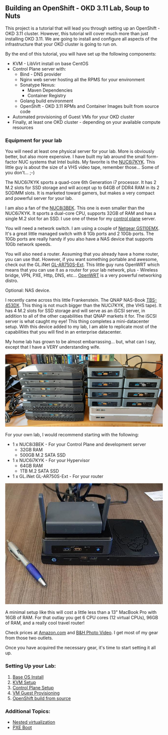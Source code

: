 ## Building an OpenShift - OKD 3.11 Lab, Soup to Nuts

This project is a tutorial that will lead you through setting up an OpenShift - OKD 3.11 cluster.  However, this tutorial will cover much more than just installing OKD 3.11.  We are going to install and configure all aspects of the infrastructure that your OKD cluster is going to run on.

By the end of this tutorial, you will have set up the following components:

* KVM - LibVirt install on base CentOS
* Control Plane server with:
    * Bind - DNS provider
    * Nginx web server hosting all the RPMS for your environment
    * Sonatype Nexus:
        * Maven Dependencies
        * Container Registry
     * Golang build environment
     * OpenShift - OKD 3.11 RPMs and Container Images built from source code
* Automated provisioning of Guest VMs for your OKD cluster
* Finally, at least one OKD cluster - depending on your available compute resources

### Equipment for your lab

You will need at least one physical server for your lab.  More is obviously better, but also more expensive.  I have built my lab around the small form-factor NUC systems that Intel builds.  My favorite is the [NUC6i7KYK](https://ark.intel.com/content/www/us/en/ark/products/89187/intel-nuc-kit-nuc6i7kyk.html).  This little guy is about the size of a VHS video tape, remember those...  Some of you don't... ;-)

The NUC6i7KYK sports a quad-core 6th Generation i7 processor.  It has 2 M.2 slots for SSD storage and will accept up to 64GB of DDR4 RAM in its 2 SODIMM slots.  It is marketed toward gamers, but makes a very compact and powerful server for your lab.

I am also a fan of the [NUC8i3BEK](https://ark.intel.com/content/www/us/en/ark/products/126149/intel-nuc-kit-nuc8i3bek.html).  This one is even smaller than the NUC6i7KYK.  It sports a dual-core CPU, supports 32GB of RAM and has a single M.2 slot for an SSD.  I use one of these for my [control plane](Control_Plane/README.md) server.

You will need a network switch.  I am using a couple of [Netgear GS110EMX](https://www.netgear.com/support/product/GS110EMX.aspx).  It's a great little managed switch with 8 1Gb ports and 2 10Gb ports.  The 10Gb ports are really handy if you also have a NAS device that supports 10Gb network speeds.  

You will also need a router.  Assuming that you already have a home router, you can use that.  However, if you want something portable and awesome, check out the GL.iNet [GL-AR750S-Ext](https://www.gl-inet.com/products/gl-ar750s/).  This little guy runs OpenWRT which means that you can use it as a router for your lab network, plus - Wireless bridge, VPN, PXE, Http, DNS, etc...  [OpenWRT](https://openwrt.org) is a very powerful networking distro.

Optional: NAS device.

I recently came across this little Frankenstein.  The QNAP NAS-Book [TBS-453DX](https://www.qnap.com/en-us/product/tbs-453dx).  This thing is not much bigger than the NUCi7KYK, (the VHS tape).  It has 4 M.2 slots for SSD storage and will serve as an iSCSI server, in addition to all of the other capabilities that QNAP markets it for.  The iSCSI server is what caught my eye!  This thing completes a mini-datacenter setup.  With this device added to my lab, I am able to replicate most of the capabilities that you will find in an enterprise datacenter.

My home lab has grown to be almost embarrassing...  but, what can I say, except that I have a VERY understanding wife.

![Picture of my home Lab - Yes, those are Looney Toons DVDs behind.](MyLab.jpeg)

For your own lab, I would recommend starting with the following:

* 1 x NUC8i3BEK - For your Control Plane and development server
    * 32GB RAM
    * 500GB M.2 SATA SSD
* 1 x NUC6i7KYK - For your Hypervisor
    * 64GB RAM
    * 1TB M.2 SATA SSD
* 1 x GL.iNet GL-AR750S-Ext - For your router

![Picture of my Mini Lab setup.](MiniLab.jpeg)

A minimal setup like this will cost a little less than a 13" MacBook Pro with 16GB of RAM.  For that outlay you get 6 CPU cores (12 virtual CPUs), 96GB of RAM, and a really cool travel router!

Check prices at [Amazon.com](https://www.amazon.com) and [B&H Photo Video](https://www.bhphotovideo.com).  I get most of my gear from those two outlets.

Once you have acquired the necessary gear, it's time to start setting it all up.

### Setting Up your Lab:

1. [Base OS Install](CentOS_Install.md)
1. [KVM Setup](KVM_Config.md)
1. [Control Plane Setup](Control_Plane/README.md)
1. [VM Guest Provisioning](Provision_Guest_Nodes/README.md)
1. [OpenShift build from source](OKD_Install/README.md)

### Additional Topics:

* [Nested virtualization](Provision_Guest_Nodes/Nested_KVM.md)
* [PXE Boot](PXE_Setup/README.md)

